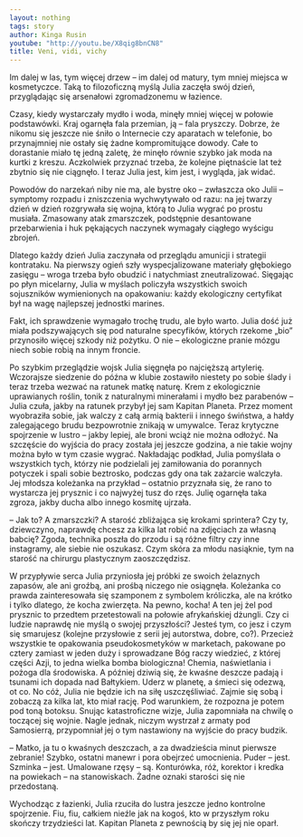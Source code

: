 ```yaml
---
layout: nothing
tags: story
author: Kinga Rusin
youtube: "http://youtu.be/X8qig8bnCN8"
title: Veni, vidi, vichy
---
```

Im dalej w las, tym więcej drzew – im dalej od matury, tym mniej miejsca w kosmetyczce. Taką to filozoficzną myślą Julia zaczęła swój dzień, przyglądając się arsenałowi zgromadzonemu w łazience. 

Czasy, kiedy wystarczały mydło i woda, minęły mniej więcej w połowie podstawówki. Kraj ogarnęła fala przemian, ją – fala pryszczy. Dobrze, że nikomu się jeszcze nie śniło o Internecie czy aparatach w telefonie, bo przynajmniej nie ostały się żadne kompromitujące dowody. Całe to dorastanie miało tę jedną zaletę, że minęło równie szybko jak moda na kurtki z kreszu. Aczkolwiek przyznać trzeba, że kolejne piętnaście lat też zbytnio się nie ciągnęło. I teraz Julia jest, kim jest, i wygląda, jak widać.

Powodów do narzekań niby nie ma, ale bystre oko – zwłaszcza oko Julii – symptomy rozpadu i zniszczenia wychwytywało od razu: na jej twarzy dzień w dzień rozgrywała się wojna, którą to Julia wygrać po prostu musiała. Zmasowany atak zmarszczek, podstępnie desantowane przebarwienia i huk pękających naczynek wymagały ciągłego wyścigu zbrojeń.

Dlatego każdy dzień Julia zaczynała od przeglądu amunicji i strategii kontrataku. Na pierwszy ogień szły wyspecjalizowane materiały głębokiego zasięgu – wroga trzeba było obudzić i natychmiast zneutralizować. Sięgając po płyn micelarny, Julia w myślach policzyła wszystkich swoich sojuszników wymienionych na opakowaniu: każdy ekologiczny certyfikat był na wagę najlepszej jednostki marines. 

Fakt, ich sprawdzenie wymagało trochę trudu, ale było warto. Julia dość już miała podszywających się pod naturalne specyfików, których rzekome „bio” przynosiło więcej szkody niż pożytku. O nie – ekologiczne pranie mózgu niech sobie robią na innym froncie.

Po szybkim przeglądzie wojsk Julia sięgnęła po najcięższą artylerię. Wczorajsze siedzenie do późna w klubie zostawiło niestety po sobie ślady i teraz trzeba wezwać na ratunek matkę naturę. Krem z ekologicznie uprawianych roślin, tonik z naturalnymi minerałami i mydło bez parabenów – Julia czuła, jakby na ratunek przybył jej sam Kapitan Planeta. Przez moment wyobraziła sobie, jak walczy z całą armią bakterii i innego świństwa, a hałdy zalegającego brudu bezpowrotnie znikają w umywalce.
Teraz krytyczne spojrzenie w lustro – jakby lepiej, ale broni wciąż nie można odłożyć.  Na szczęście do wyjścia do pracy została jej jeszcze godzina, a nie takie wojny można było w tym czasie wygrać. Nakładając podkład, Julia pomyślała o wszystkich tych, którzy nie podzielali jej zamiłowania do porannych potyczek i spali sobie beztrosko, podczas gdy ona tak zażarcie walczyła. 
Jej młodsza koleżanka na przykład – ostatnio przyznała się, że rano to wystarcza jej prysznic i co najwyżej tusz do rzęs. Julię ogarnęła taka zgroza, jakby ducha albo innego kosmitę ujrzała.

– Jak to? A zmarszczki? A starość zbliżająca się krokami sprintera? Czy ty, dziewczyno, naprawdę chcesz za kilka lat robić na zdjęciach za własną babcię? Zgoda, technika poszła do przodu i są różne filtry czy inne instagramy, ale siebie nie oszukasz. Czym skóra za młodu nasiąknie, tym na starość na chirurgu plastycznym zaoszczędzisz.

W przypływie serca Julia przyniosła jej próbki ze swoich żelaznych zapasów, ale ani groźbą, ani prośbą niczego nie osiągnęła. Koleżanka co prawda zainteresowała się szamponem z symbolem króliczka, ale na krótko i tylko dlatego, że kocha zwierzęta. Na pewno, kocha! A ten jej żel pod prysznic to przedtem przetestowali na połowie afrykańskiej dżungli. Czy ci ludzie naprawdę nie myślą o swojej przyszłości? Jesteś tym, co jesz i czym się smarujesz (kolejne przysłowie z serii jej autorstwa, dobre, co?). Przecież wszystkie te opakowania pseudokosmetyków w marketach, pakowane po cztery zamiast w jeden duży i sprowadzane Bóg raczy wiedzieć, z której części Azji, to jedna wielka bomba biologiczna! Chemia, naświetlania i pożoga dla środowiska. A później dziwią się, że kwaśne deszcze padają i tsunami ich dopada nad Bałtykiem. Uderz w planetę, a śmieci się odezwą, ot co.
No cóż, Julia nie będzie ich na siłę uszczęśliwiać. Zajmie się sobą i zobaczą za kilka lat, kto miał rację. Pod warunkiem, że rozpozna je potem pod toną botoksu.
Snując katastroficzne wizje, Julia zapomniała na chwilę o toczącej się wojnie. Nagle jednak, niczym wystrzał z armaty pod Samosierrą, przypomniał jej o tym nastawiony na wyjście do pracy budzik.


– Matko, ja tu o kwaśnych deszczach, a za dwadzieścia minut pierwsze zebranie! Szybko, ostatni manewr i pora obejrzeć umocnienia. Puder – jest. Szminka – jest. Umalowane rzęsy – są. Konturówka, róż, korektor i kredka na powiekach – na stanowiskach. Żadne oznaki starości się nie przedostaną.

Wychodząc z łazienki, Julia rzuciła do lustra jeszcze jedno kontrolne spojrzenie. Fiu, fiu, całkiem nieźle jak na kogoś, kto w przyszłym roku skończy trzydzieści lat. Kapitan Planeta z pewnością by się jej nie oparł.